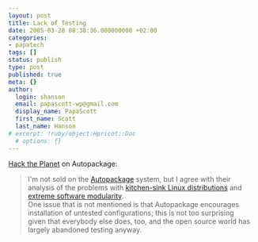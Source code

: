 ```yaml
---
layout: post
title: Lack of Testing
date: 2005-03-28 08:38:36.000000000 +02:00
categories:
- papatech
tags: []
status: publish
type: post
published: true
meta: {}
author:
  login: shanson
  email: papascott-wp@gmail.com
  display_name: PapaScott
  first_name: Scott
  last_name: Hanson
# excerpt: !ruby/object:Hpricot::Doc
  # options: {}
---
```

<p><a title="Hack the Planet: Sunday, March 27, 2005" href="http://wmf.editthispage.com/2005/03/27">Hack the Planet</a> on Autopackage: </p>
<blockquote><p>I'm not sold on the <a href="http://www.autopackage.org/">Autopackage</a> system, but I agree with their analysis of the problems with <a href="http://bylands.dur.ac.uk/%7Emh/autopackage.org/faq.html#2_1">kitchen-sink Linux distributions</a> and <a href="http://bylands.dur.ac.uk/%7Emh/autopackage.org/faq.html#4_1">extreme software modularity</a>.<br />
One issue that is not mentioned is that Autopackage encourages<br />
installation of untested configurations; this is not too surprising<br />
given that everybody else does, too, and the open source world has<br />
largely abandoned testing anyway.</p></blockquote>
